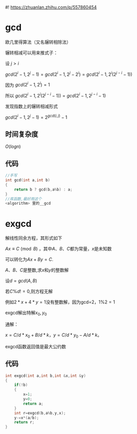 #! https://zhuanlan.zhihu.com/p/557860454
# gcd
欧几里得算法（又名辗转相除法）

辗转相减可以用来推式子：

设 $j>i$

$gcd(2^i-1,2^j-1)=gcd(2^i-1,2^j-2^i)=gcd(2^i-1,2^i(2^{j-i}-1))$

因为 $gcd(2^i-1,2^i)=1$

所以 $gcd(2^i-1,2^i(2^{j-i}-1))=gcd(2^i-1,2^{j-i}-1)$

发现指数上的辗转相减形式

$gcd(2^i-1,2^j-1)=2^{gcd(i,j)}-1$
## 时间复杂度
$O(log n)$
## 代码
```c++
//手写
int gcd(int a,int b)
{
	return b ? gcd(b,a%b) : a;
}
//库函数,最好用这个
<algorithm> 里的__gcd
```
# exgcd

解线性同余方程，其形式如下

$Ax\equiv C \pmod B$
，其中$A$、$B$、$C$都为常量，$x$是未知数

可以转化为$Ax+By=C$.  

$A$、$B$、$C$是整数,求$x$和$y$的整数解

设$d=gcd(A,B)$

若$C \% d!=0$,则方程无解

例如$2*x+4*y=1$没有整数解，因为gcd=2，$1\%2=1$

exgcd解出特解$x_0,y_0$

通解：

$x=C/d*x_0+B/d*k$，$y=C/d*y_0-A/d*k$。

exgcd函数返回值是最大公约数

## 代码
```c++
int exgcd(int a,int b,int &x,int &y)
{
	if(!b)
	{
		x=1;
		y=0;
		return a;
	}
	int r=exgcd(b,a%b,y,x);
	y-=x*(a/b);
	return r;
}
```